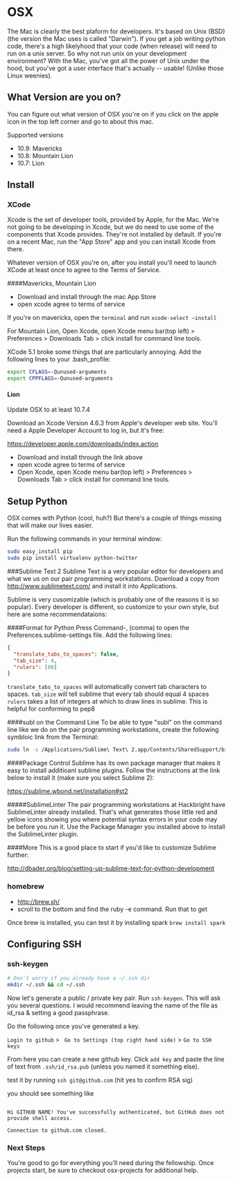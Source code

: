 # OSX

The Mac is clearly the best plaform for developers.  It's based on Unix (BSD) (the version the Mac uses is called "Darwin").  If you get a job writing python code, there's a high likelyhood that your code (when release) will need to run on a unix server.  So why not run unix on your development environment?  With the Mac, you've got all the power of Unix under the hood, but you've got a user interface that's actually -- usable! (Unlike those Linux weenies).

## What Version are you on?
You can figure out what version of OSX you're on if you click on the apple icon in the top left corner and go to about this mac.


Supported versions
- 10.9: Mavericks
- 10.8: Mountain Lion
- 10.7: Lion 


## Install

### XCode
Xcode is the set of developer tools, provided by Apple, for the Mac.  We're not going to be developing in Xcode, but we do need to use some of the components that Xcode provides.  They're not installed by default.  If you're on a recent Mac, run the "App Store" app and you can install Xcode from there.

Whatever version of OSX you're on, after you install you'll need to launch XCode at least once to agree to the Terms of Service.


####Mavericks, Mountain Lion

- Download and install through the mac App Store
- open xcode agree to terms of service

If you're on mavericks, open the `terminal` and run `xcode-select —install`

For Mountain Lion, Open Xcode, open Xcode menu bar(top left) > Preferences > Downloads Tab > click install for command line tools.

XCode 5.1 broke some things that are particularly annoying. Add the following lines to your .bash_profile:

````bash
export CFLAGS=-Qunused-arguments
export CPPFLAGS=-Qunused-arguments
````

#### Lion

Update OSX to at least 10.7.4

Download an Xcode Version 4.6.3 from Apple's developer web site.  You'll need a Apple Developer Account to log in, but it's free:

https://developer.apple.com/downloads/index.action

- Download and install through the link above
- open xcode agree to terms of service
- Open Xcode, open Xcode menu bar(top left) > Preferences > Downloads Tab > click install for command line tools.



## Setup Python

OSX comes with Python (cool, huh?)  But there's a couple of things missing that will make our lives easier.

Run the following commands in your terminal window:

````bash
sudo easy_install pip
sudo pip install virtualenv python-twitter
````


###Sublime Text 2
Sublime Text is a very popular editor for developers and what we us on our pair programming workstations.  Download a copy from http://www.sublimetext.com/ and install it into Applications.

Sublime is very cusomizable (which is probably one of the reasons it is so popular).  Every developer is different, so customize to your own style, but here are some recommendataions:

####Format for Python
Press Command-, (comma) to open the Preferences.sublime-settings file.  Add the following lines:

````json
{
  "translate_tabs_to_spaces": false,
  "tab_size": 4,
  "rulers": [80]
}
````

`translate_tabs_to_spaces` will automatically convert tab characters to spaces.
`tab_size` will tell sublime that every tab should equal 4 spaces
`rulers` takes a list of integers at which to draw lines in sublime. This is helpful for conforming to pep8


####subl on the Command Line
To be able to type "subl" on the command line like we do on the pair programming workstations, create the following symbloic link from the Terminal:

````bash
sudo ln -s /Applications/Sublime\ Text\ 2.app/Contents/SharedSupport/bin/subl /usr/local/bin
````

####Package Control
Sublime has its own package manager that makes it easy to install additioanl sublime plugins.  Follow the instructions at the link below to install it (make sure you select Sublime 2):

https://sublime.wbond.net/installation#st2

#####SublimeLinter
The pair programming workstations at Hackbright have SublimeLinter already installed. That's what generates those little red and yellow icons showing you where potential syntax errors in your code may be before you run it.  Use the Package Manager you installed above to install the SublimeLinter plugin. 

####More
This is a good place to start if you'd like to customize Sublime further:

http://dbader.org/blog/setting-up-sublime-text-for-python-development


### homebrew 
- http://brew.sh/
- scroll to the bottom and find the ruby -e command. Run that to get

Once brew is installed, you can test it by installing spark
` brew install spark `


## Configuring SSH
### ssh-keygen

````bash
# Don't worry if you already have a ~/.ssh dir
mkdir ~/.ssh && cd ~/.ssh
````

Now let's generate a public / private key pair.  Run `ssh-keygen`. This will ask you several questions. I would recommend leaving the name of the file as id_rsa & setting a good passphrase.

Do the following once you've generated a key. 

` Login to github ` > ` Go to Settings (top right hand side)` > `Go to SSH keys`


From here you can create a new github key. Click `add key` and paste the line of text from `.ssh/id_rsa.pub` (unless you named it something else).

test it by running  `ssh git@github.com` (hit yes to confirm RSA sig)

you should see something like
````

Hi GITHUB NAME! You've successfully authenticated, but GitHub does not provide shell access.

Connection to github.com closed.
````


### Next Steps

You're good to go for everything you'll need during the fellowship. Once projects start, be sure to checkout osx-projects for additional help.
